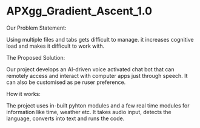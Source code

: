 # APXgg_Gradient_Ascent_1.0
Our Problem Statement:

Using multiple files and tabs gets difficult to manage. it increases cognitive load and makes it difficult to work with.

The Proposed Solution:

Our project develops an AI-driven voice activated chat bot that can remotely access and interact with computer apps just through speech. It can also be customised as pe ruser preference.

How it works:

The project uses in-built pyhton modules and a few real time modules for information like time, weather etc. It takes audio input, detects the language, converts into text and runs the code.

